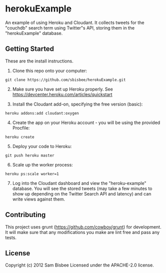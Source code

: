 # herokuExample

An example of using Heroku and Cloudant. It collects tweets for the "couchdb"
search term using Twitter"s API, storing them in the "herokuExample" database.

## Getting Started

These are the install instructions.

1. Clone this repo onto your computer:

`git clone https://github.com/sbisbee/herokuExample.git`

2. Make sure you have set up Heroku properly. See
https://devcenter.heroku.com/articles/quickstart

3. Install the Cloudant add-on, specifying the free version (basic):

`heroku addons:add cloudant:oxygen`

4. Create the app on your Heroku account - you will be using the provided
Procfile:

`heroku create`

5. Deploy your code to Heroku:

`git push heroku master`

6. Scale up the worker process:

`heroku ps:scale worker=1`

7. Log into the Cloudant dashboard and view the "heroku-example" database. You
will see the stored tweets (may take a few minutes to show up depending on the
Twitter Search API and latency) and can write views against them.

## Contributing

This project uses grunt (https://github.com/cowboy/grunt) for development. It
will make sure that any modifications you make are lint free and pass any
tests.

## License
Copyright (c) 2012 Sam Bisbee
Licensed under the APACHE-2.0 license.
